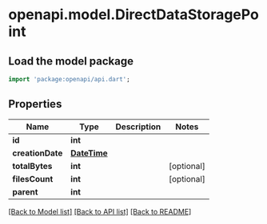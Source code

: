 # openapi.model.DirectDataStoragePoint

## Load the model package
```dart
import 'package:openapi/api.dart';
```

## Properties
Name | Type | Description | Notes
------------ | ------------- | ------------- | -------------
**id** | **int** |  | 
**creationDate** | [**DateTime**](DateTime.md) |  | 
**totalBytes** | **int** |  | [optional] 
**filesCount** | **int** |  | [optional] 
**parent** | **int** |  | 

[[Back to Model list]](../README.md#documentation-for-models) [[Back to API list]](../README.md#documentation-for-api-endpoints) [[Back to README]](../README.md)



